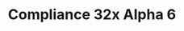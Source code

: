 ---
layout: post
title: Compliance 32x Alpha 6
permalink: /compliance32x/A6
header-img: https://database.faithfulpack.net/images/website/posts/32x/A6.jpg

description: |
  What's this? Another alpha? Why yes, indeed it is! This update has probably the highest added-to-changed texture ratio out of all the alphas, so please sit back and enjoy all the new textures we've added thanks to our awesome community!
  <br><br>
  <strong>DISCLAIMER:</strong> As indicated by the Alpha tag, this version is work-in-progress, and as such contains some placeholder textures. It is not the final look of the pack; many textures will have to be edited to match the general stylistic direction of the pack.
  <br><br>
  Stay tuned for future updates!

changelog:
  Added:
    Blocks:
      - Brown Mushroom Block (Alexsor)
      - Bookshelf CTM ([author name redacted])
      - Sandstone and Red Sandstone CTM ([author name redacted])
      - Iron Block ([author name redacted])
    Items:
      - Beetroot (Alexsor)
      - Structure Void (Alexsor)
      - Boats (Corb)
      - Saddle (ProstoProstoChelovek)
      - Bucket and variants ([author name redacted])
    Entities:
      - Shulker (CLtheman1)
      - Shulker Spark (Pythagoras_314)
    GUI:
      - Edition ([author name redacted])
      - OptiFine Icons ([author name redacted])
    Mob Effect:
      - Luck ([author name redacted])
      - Mining Fatigue ([author name redacted])
      - Invisibility ([author name redacted], Hozz)
      - Poison ([author name redacted])
      - Feather Falling ([author name redacted])
      - Unluck ([author name redacted])
      - Night Vision ([author name redacted])
    Map:
      - Map Icons ([author name redacted])
  Changed:
    Items:
      - Fire Charge (Alexsor)
      - Shovels (ProstoProstoChelovek)
    Blocks:
      - Command Blocks (Po3stell3d)
      - Log Tops (Alexsor)
    GUI:
      - Anvil (Mr. Kirby 48)
      - Smithing Table (Tekayo, Mr. Kirby 48)
  Fixed:
    GUI:
      - Social Interactions (Po3stell3d)

downloads:
  Java - 1.16.4 (GitHub): https://github.com/Faithful-Resource-Pack/Resource-Pack-32x/releases/download/alpha-6/Compliance-32x-Alpha-6.zip

---